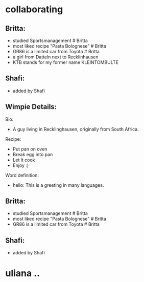 # collaborating

## Britta:
- studied Sportsmanagement #  Britta
- most liked recipe "Pasta Bolognese" # Britta
- GR86 is a limited car from Toyota # Britta
- a girl from Datteln next to Recklinhausen
- KTB stands for my former name KLEINTOMBULTE


## Shafi:
- added by Shafi

## Wimpie Details:


Bio:
- A guy living in Recklinghausen, originally from South Africa.

Recipe:
- Put pan on oven
- Break egg into pan
- Let it cook
- Enjoy :)

Word definition:
- hello: This is a greeting in many languages.

## Britta:
- studied Sportsmanagement #  Britta
- most liked recipe "Pasta Bolognese" # Britta
- GR86 is a limited car from Toyota # Britta

## Shafi:
- added by Shafi



# uliana ..
